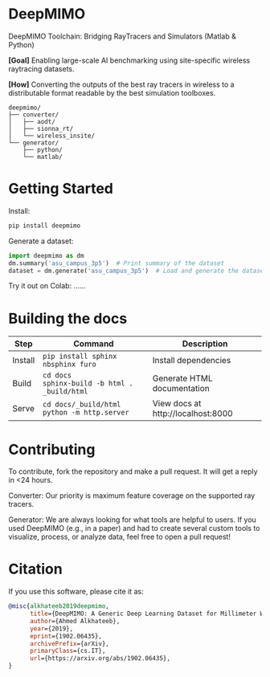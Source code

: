 # DeepMIMO
DeepMIMO Toolchain: Bridging RayTracers and Simulators (Matlab &amp; Python)

**[Goal]** Enabling large-scale AI benchmarking using site-specific wireless raytracing datasets.

**[How]** Converting the outputs of the best ray tracers in wireless to a distributable format readable by the best simulation toolboxes. 

```
deepmimo/
├── converter/
│   ├── aodt/
│   ├── sionna_rt/
│   └── wireless_insite/
└── generator/
    ├── python/
    └── matlab/
```

# Getting Started

Install:
```bash
pip install deepmimo
```

Generate a dataset:
```python
import deepmimo as dm
dm.summary('asu_campus_3p5')  # Print summary of the dataset
dataset = dm.generate('asu_campus_3p5')  # Load and generate the dataset
```

Try it out on Colab: ......

# Building the docs

| Step    | Command                                           | Description                       |
|---------|---------------------------------------------------|-----------------------------------|
| Install | `pip install sphinx nbsphinx furo`                | Install dependencies              |
| Build   | `cd docs`<br>`sphinx-build -b html . _build/html` | Generate HTML documentation       |
| Serve   | `cd docs/_build/html`<br>`python -m http.server`  | View docs at http://localhost:8000|

# Contributing

To contribute, fork the repository and make a pull request. It will get a reply in <24 hours. 

Converter: Our priority is maximum feature coverage on the supported ray tracers. 

Generator: We are always looking for what tools are helpful to users. If you used DeepMIMO (e.g., in a paper) and had to create several custom tools to visualize, process, or analyze data, feel free to open a pull request! 

# Citation

If you use this software, please cite it as:

```bibtex
@misc{alkhateeb2019deepmimo,
      title={DeepMIMO: A Generic Deep Learning Dataset for Millimeter Wave and Massive MIMO Applications}, 
      author={Ahmed Alkhateeb},
      year={2019},
      eprint={1902.06435},
      archivePrefix={arXiv},
      primaryClass={cs.IT},
      url={https://arxiv.org/abs/1902.06435}, 
}
```
